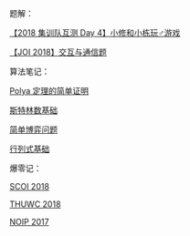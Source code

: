 题解：

[【2018 集训队互测 Day 4】小修和小栋玩♂游戏](Candidate_Team_D4T3.html)

[【JOI 2018】交互与通信题](JOI2018_communication.html)

算法笔记：

[Polya 定理的简单证明](Polya.html)

[斯特林数基础](Sterling.html)

[简单博弈问题](Gaming.html)

[行列式基础](Determinant.html)

爆零记：

[SCOI 2018](SCOI.html)

[THUWC 2018](THUWC.html)

[NOIP 2017](NOIP.html)